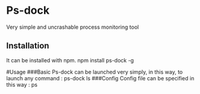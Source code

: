 Ps-dock
=======

Very simple and uncrashable process monitoring tool

Installation
------------
It can be installed with npm.
   npm install ps-dock -g
  
#Usage
###Basic
Ps-dock can be launched very simply, in this way, to launch any command :
   ps-dock ls
###Config
Config file can be specified in this way :
   ps